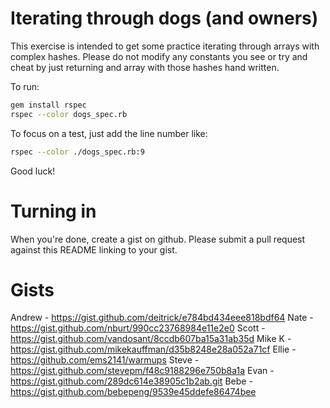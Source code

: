 Iterating through dogs (and owners)
===

This exercise is intended to get some practice iterating through
arrays with complex hashes. Please do not modify any constants you see
or try and cheat by just returning and array with those hashes hand
written.

To run:

```bash
gem install rspec
rspec --color dogs_spec.rb
```

To focus on a test, just add the line number like:

```bash
rspec --color ./dogs_spec.rb:9
```

Good luck!

Turning in
===

When you're done, create a gist on github. Please submit a pull request against this README linking to your gist.

Gists
===
Andrew - https://gist.github.com/deitrick/e784bd434eee818bdf64
Nate - https://gist.github.com/nburt/990cc23768984e11e2e0
Scott - https://gist.github.com/vandosant/8ccdb607ba15a31ab35d
Mike K - https://gist.github.com/mikekauffman/d35b8248e28a052a71cf
Ellie - https://github.com/ems2141/warmups
Steve - https://gist.github.com/stevepm/f48c9188296e750b8a1a
Evan - https://gist.github.com/289dc614e38905c1b2ab.git
Bebe - https://gist.github.com/bebepeng/9539e45ddefe86474bee

